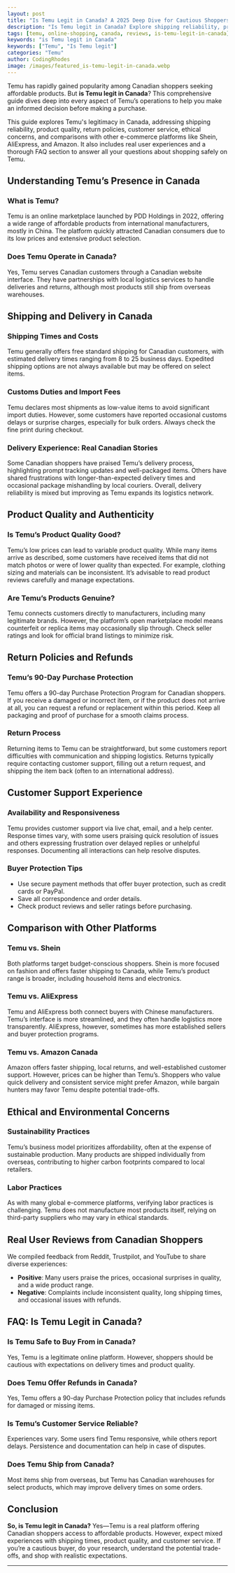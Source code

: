 ```yaml
---
layout: post
title: "Is Temu Legit in Canada? A 2025 Deep Dive for Cautious Shoppers"
description: "Is Temu legit in Canada? Explore shipping reliability, product quality, safety, and real user reviews to decide before you shop."
tags: [temu, online-shopping, canada, reviews, is-temu-legit-in-canada]
keywords: "is Temu legit in Canada"
keywords: ["Temu", "Is Temu legit"]
categories: "Temu"
author: CodingRhodes
image: /images/featured_is-temu-legit-in-canada.webp
---
```


Temu has rapidly gained popularity among Canadian shoppers seeking affordable products. But **is Temu legit in Canada**? This comprehensive guide dives deep into every aspect of Temu’s operations to help you make an informed decision before making a purchase.

This guide explores Temu's legitimacy in Canada, addressing shipping reliability, product quality, return policies, customer service, ethical concerns, and comparisons with other e-commerce platforms like Shein, AliExpress, and Amazon. It also includes real user experiences and a thorough FAQ section to answer all your questions about shopping safely on Temu.

## Understanding Temu’s Presence in Canada

### What is Temu?

Temu is an online marketplace launched by PDD Holdings in 2022, offering a wide range of affordable products from international manufacturers, mostly in China. The platform quickly attracted Canadian consumers due to its low prices and extensive product selection.

### Does Temu Operate in Canada?

<ins class="adsbygoogle"
     style="display:block"
     data-ad-client="ca-pub-2784742237479601"
     data-ad-slot="3760872290"
     data-ad-format="auto"
     data-full-width-responsive="true"></ins>
<script>
     (adsbygoogle = window.adsbygoogle || []).push({});
</script>

Yes, Temu serves Canadian customers through a Canadian website interface. They have partnerships with local logistics services to handle deliveries and returns, although most products still ship from overseas warehouses.

## Shipping and Delivery in Canada

### Shipping Times and Costs

Temu generally offers free standard shipping for Canadian customers, with estimated delivery times ranging from 8 to 25 business days. Expedited shipping options are not always available but may be offered on select items.

### Customs Duties and Import Fees

Temu declares most shipments as low-value items to avoid significant import duties. However, some customers have reported occasional customs delays or surprise charges, especially for bulk orders. Always check the fine print during checkout.

### Delivery Experience: Real Canadian Stories

Some Canadian shoppers have praised Temu’s delivery process, highlighting prompt tracking updates and well-packaged items. Others have shared frustrations with longer-than-expected delivery times and occasional package mishandling by local couriers. Overall, delivery reliability is mixed but improving as Temu expands its logistics network.

## Product Quality and Authenticity

### Is Temu’s Product Quality Good?

Temu’s low prices can lead to variable product quality. While many items arrive as described, some customers have received items that did not match photos or were of lower quality than expected. For example, clothing sizing and materials can be inconsistent. It’s advisable to read product reviews carefully and manage expectations.

### Are Temu’s Products Genuine?

Temu connects customers directly to manufacturers, including many legitimate brands. However, the platform’s open marketplace model means counterfeit or replica items may occasionally slip through. Check seller ratings and look for official brand listings to minimize risk.

## Return Policies and Refunds

### Temu’s 90-Day Purchase Protection

Temu offers a 90-day Purchase Protection Program for Canadian shoppers. If you receive a damaged or incorrect item, or if the product does not arrive at all, you can request a refund or replacement within this period. Keep all packaging and proof of purchase for a smooth claims process.

### Return Process

Returning items to Temu can be straightforward, but some customers report difficulties with communication and shipping logistics. Returns typically require contacting customer support, filling out a return request, and shipping the item back (often to an international address).

## Customer Support Experience

<ins class="adsbygoogle"
     style="display:block"
     data-ad-client="ca-pub-2784742237479601"
     data-ad-slot="3760872290"
     data-ad-format="auto"
     data-full-width-responsive="true"></ins>
<script>
     (adsbygoogle = window.adsbygoogle || []).push({});
</script>

### Availability and Responsiveness

Temu provides customer support via live chat, email, and a help center. Response times vary, with some users praising quick resolution of issues and others expressing frustration over delayed replies or unhelpful responses. Documenting all interactions can help resolve disputes.

### Buyer Protection Tips

* Use secure payment methods that offer buyer protection, such as credit cards or PayPal.
* Save all correspondence and order details.
* Check product reviews and seller ratings before purchasing.

## Comparison with Other Platforms

### Temu vs. Shein

Both platforms target budget-conscious shoppers. Shein is more focused on fashion and offers faster shipping to Canada, while Temu’s product range is broader, including household items and electronics.

### Temu vs. AliExpress

Temu and AliExpress both connect buyers with Chinese manufacturers. Temu’s interface is more streamlined, and they often handle logistics more transparently. AliExpress, however, sometimes has more established sellers and buyer protection programs.

### Temu vs. Amazon Canada

Amazon offers faster shipping, local returns, and well-established customer support. However, prices can be higher than Temu’s. Shoppers who value quick delivery and consistent service might prefer Amazon, while bargain hunters may favor Temu despite potential trade-offs.

## Ethical and Environmental Concerns

### Sustainability Practices

Temu’s business model prioritizes affordability, often at the expense of sustainable production. Many products are shipped individually from overseas, contributing to higher carbon footprints compared to local retailers.

### Labor Practices

As with many global e-commerce platforms, verifying labor practices is challenging. Temu does not manufacture most products itself, relying on third-party suppliers who may vary in ethical standards.

## Real User Reviews from Canadian Shoppers

We compiled feedback from Reddit, Trustpilot, and YouTube to share diverse experiences:

* **Positive**: Many users praise the prices, occasional surprises in quality, and a wide product range.
* **Negative**: Complaints include inconsistent quality, long shipping times, and occasional issues with refunds.

## FAQ: Is Temu Legit in Canada?

<ins class="adsbygoogle"
     style="display:block"
     data-ad-client="ca-pub-2784742237479601"
     data-ad-slot="3760872290"
     data-ad-format="auto"
     data-full-width-responsive="true"></ins>
<script>
     (adsbygoogle = window.adsbygoogle || []).push({});
</script>

### Is Temu Safe to Buy From in Canada?

Yes, Temu is a legitimate online platform. However, shoppers should be cautious with expectations on delivery times and product quality.

### Does Temu Offer Refunds in Canada?

Yes, Temu offers a 90-day Purchase Protection policy that includes refunds for damaged or missing items.

### Is Temu’s Customer Service Reliable?

Experiences vary. Some users find Temu responsive, while others report delays. Persistence and documentation can help in case of disputes.

### Does Temu Ship from Canada?

Most items ship from overseas, but Temu has Canadian warehouses for select products, which may improve delivery times on some orders.

## Conclusion

**So, is Temu legit in Canada?** Yes—Temu is a real platform offering Canadian shoppers access to affordable products. However, expect mixed experiences with shipping times, product quality, and customer service. If you’re a cautious buyer, do your research, understand the potential trade-offs, and shop with realistic expectations.

---

